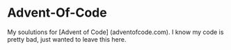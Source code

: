 # Advent-Of-Code

My soulutions for [Advent of Code] (adventofcode.com).
I know my code is pretty bad, just wanted to leave this here.

